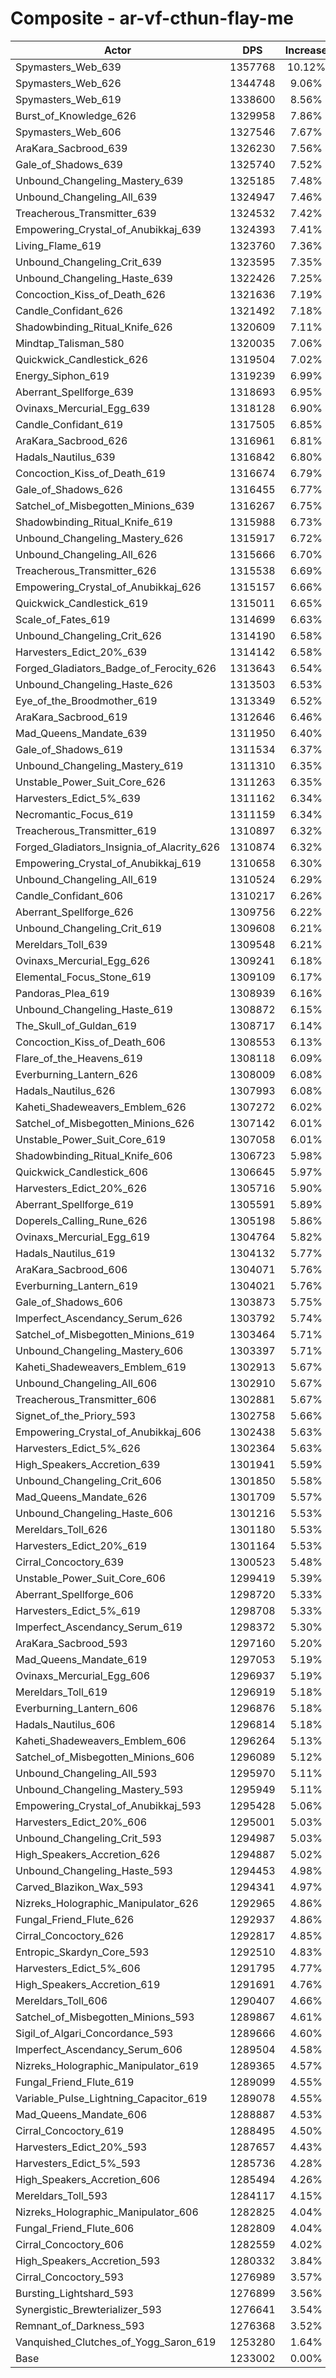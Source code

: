 # Composite - ar-vf-cthun-flay-me
| Actor | DPS | Increase |
|---|:---:|:---:|
|Spymasters_Web_639|1357768|10.12%|
|Spymasters_Web_626|1344748|9.06%|
|Spymasters_Web_619|1338600|8.56%|
|Burst_of_Knowledge_626|1329958|7.86%|
|Spymasters_Web_606|1327546|7.67%|
|AraKara_Sacbrood_639|1326230|7.56%|
|Gale_of_Shadows_639|1325740|7.52%|
|Unbound_Changeling_Mastery_639|1325185|7.48%|
|Unbound_Changeling_All_639|1324947|7.46%|
|Treacherous_Transmitter_639|1324532|7.42%|
|Empowering_Crystal_of_Anubikkaj_639|1324393|7.41%|
|Living_Flame_619|1323760|7.36%|
|Unbound_Changeling_Crit_639|1323595|7.35%|
|Unbound_Changeling_Haste_639|1322426|7.25%|
|Concoction_Kiss_of_Death_626|1321636|7.19%|
|Candle_Confidant_626|1321492|7.18%|
|Shadowbinding_Ritual_Knife_626|1320609|7.11%|
|Mindtap_Talisman_580|1320035|7.06%|
|Quickwick_Candlestick_626|1319504|7.02%|
|Energy_Siphon_619|1319239|6.99%|
|Aberrant_Spellforge_639|1318693|6.95%|
|Ovinaxs_Mercurial_Egg_639|1318128|6.90%|
|Candle_Confidant_619|1317505|6.85%|
|AraKara_Sacbrood_626|1316961|6.81%|
|Hadals_Nautilus_639|1316842|6.80%|
|Concoction_Kiss_of_Death_619|1316674|6.79%|
|Gale_of_Shadows_626|1316455|6.77%|
|Satchel_of_Misbegotten_Minions_639|1316267|6.75%|
|Shadowbinding_Ritual_Knife_619|1315988|6.73%|
|Unbound_Changeling_Mastery_626|1315917|6.72%|
|Unbound_Changeling_All_626|1315666|6.70%|
|Treacherous_Transmitter_626|1315538|6.69%|
|Empowering_Crystal_of_Anubikkaj_626|1315157|6.66%|
|Quickwick_Candlestick_619|1315011|6.65%|
|Scale_of_Fates_619|1314699|6.63%|
|Unbound_Changeling_Crit_626|1314190|6.58%|
|Harvesters_Edict_20%_639|1314142|6.58%|
|Forged_Gladiators_Badge_of_Ferocity_626|1313643|6.54%|
|Unbound_Changeling_Haste_626|1313503|6.53%|
|Eye_of_the_Broodmother_619|1313349|6.52%|
|AraKara_Sacbrood_619|1312646|6.46%|
|Mad_Queens_Mandate_639|1311950|6.40%|
|Gale_of_Shadows_619|1311534|6.37%|
|Unbound_Changeling_Mastery_619|1311310|6.35%|
|Unstable_Power_Suit_Core_626|1311263|6.35%|
|Harvesters_Edict_5%_639|1311162|6.34%|
|Necromantic_Focus_619|1311159|6.34%|
|Treacherous_Transmitter_619|1310897|6.32%|
|Forged_Gladiators_Insignia_of_Alacrity_626|1310874|6.32%|
|Empowering_Crystal_of_Anubikkaj_619|1310658|6.30%|
|Unbound_Changeling_All_619|1310524|6.29%|
|Candle_Confidant_606|1310217|6.26%|
|Aberrant_Spellforge_626|1309756|6.22%|
|Unbound_Changeling_Crit_619|1309608|6.21%|
|Mereldars_Toll_639|1309548|6.21%|
|Ovinaxs_Mercurial_Egg_626|1309241|6.18%|
|Elemental_Focus_Stone_619|1309109|6.17%|
|Pandoras_Plea_619|1308939|6.16%|
|Unbound_Changeling_Haste_619|1308872|6.15%|
|The_Skull_of_Guldan_619|1308717|6.14%|
|Concoction_Kiss_of_Death_606|1308553|6.13%|
|Flare_of_the_Heavens_619|1308118|6.09%|
|Everburning_Lantern_626|1308009|6.08%|
|Hadals_Nautilus_626|1307993|6.08%|
|Kaheti_Shadeweavers_Emblem_626|1307272|6.02%|
|Satchel_of_Misbegotten_Minions_626|1307142|6.01%|
|Unstable_Power_Suit_Core_619|1307058|6.01%|
|Shadowbinding_Ritual_Knife_606|1306723|5.98%|
|Quickwick_Candlestick_606|1306645|5.97%|
|Harvesters_Edict_20%_626|1305716|5.90%|
|Aberrant_Spellforge_619|1305591|5.89%|
|Doperels_Calling_Rune_626|1305198|5.86%|
|Ovinaxs_Mercurial_Egg_619|1304764|5.82%|
|Hadals_Nautilus_619|1304132|5.77%|
|AraKara_Sacbrood_606|1304071|5.76%|
|Everburning_Lantern_619|1304021|5.76%|
|Gale_of_Shadows_606|1303873|5.75%|
|Imperfect_Ascendancy_Serum_626|1303792|5.74%|
|Satchel_of_Misbegotten_Minions_619|1303464|5.71%|
|Unbound_Changeling_Mastery_606|1303397|5.71%|
|Kaheti_Shadeweavers_Emblem_619|1302913|5.67%|
|Unbound_Changeling_All_606|1302910|5.67%|
|Treacherous_Transmitter_606|1302881|5.67%|
|Signet_of_the_Priory_593|1302758|5.66%|
|Empowering_Crystal_of_Anubikkaj_606|1302438|5.63%|
|Harvesters_Edict_5%_626|1302364|5.63%|
|High_Speakers_Accretion_639|1301941|5.59%|
|Unbound_Changeling_Crit_606|1301850|5.58%|
|Mad_Queens_Mandate_626|1301709|5.57%|
|Unbound_Changeling_Haste_606|1301216|5.53%|
|Mereldars_Toll_626|1301180|5.53%|
|Harvesters_Edict_20%_619|1301164|5.53%|
|Cirral_Concoctory_639|1300523|5.48%|
|Unstable_Power_Suit_Core_606|1299419|5.39%|
|Aberrant_Spellforge_606|1298720|5.33%|
|Harvesters_Edict_5%_619|1298708|5.33%|
|Imperfect_Ascendancy_Serum_619|1298372|5.30%|
|AraKara_Sacbrood_593|1297160|5.20%|
|Mad_Queens_Mandate_619|1297053|5.19%|
|Ovinaxs_Mercurial_Egg_606|1296937|5.19%|
|Mereldars_Toll_619|1296919|5.18%|
|Everburning_Lantern_606|1296876|5.18%|
|Hadals_Nautilus_606|1296814|5.18%|
|Kaheti_Shadeweavers_Emblem_606|1296264|5.13%|
|Satchel_of_Misbegotten_Minions_606|1296089|5.12%|
|Unbound_Changeling_All_593|1295970|5.11%|
|Unbound_Changeling_Mastery_593|1295949|5.11%|
|Empowering_Crystal_of_Anubikkaj_593|1295428|5.06%|
|Harvesters_Edict_20%_606|1295001|5.03%|
|Unbound_Changeling_Crit_593|1294987|5.03%|
|High_Speakers_Accretion_626|1294887|5.02%|
|Unbound_Changeling_Haste_593|1294453|4.98%|
|Carved_Blazikon_Wax_593|1294341|4.97%|
|Nizreks_Holographic_Manipulator_626|1292965|4.86%|
|Fungal_Friend_Flute_626|1292937|4.86%|
|Cirral_Concoctory_626|1292817|4.85%|
|Entropic_Skardyn_Core_593|1292510|4.83%|
|Harvesters_Edict_5%_606|1291795|4.77%|
|High_Speakers_Accretion_619|1291691|4.76%|
|Mereldars_Toll_606|1290407|4.66%|
|Satchel_of_Misbegotten_Minions_593|1289867|4.61%|
|Sigil_of_Algari_Concordance_593|1289666|4.60%|
|Imperfect_Ascendancy_Serum_606|1289504|4.58%|
|Nizreks_Holographic_Manipulator_619|1289365|4.57%|
|Fungal_Friend_Flute_619|1289099|4.55%|
|Variable_Pulse_Lightning_Capacitor_619|1289078|4.55%|
|Mad_Queens_Mandate_606|1288887|4.53%|
|Cirral_Concoctory_619|1288495|4.50%|
|Harvesters_Edict_20%_593|1287657|4.43%|
|Harvesters_Edict_5%_593|1285736|4.28%|
|High_Speakers_Accretion_606|1285494|4.26%|
|Mereldars_Toll_593|1284117|4.15%|
|Nizreks_Holographic_Manipulator_606|1282825|4.04%|
|Fungal_Friend_Flute_606|1282809|4.04%|
|Cirral_Concoctory_606|1282559|4.02%|
|High_Speakers_Accretion_593|1280332|3.84%|
|Cirral_Concoctory_593|1276989|3.57%|
|Bursting_Lightshard_593|1276899|3.56%|
|Synergistic_Brewterializer_593|1276641|3.54%|
|Remnant_of_Darkness_593|1276368|3.52%|
|Vanquished_Clutches_of_Yogg_Saron_619|1253280|1.64%|
|Base|1233002|0.00%|
